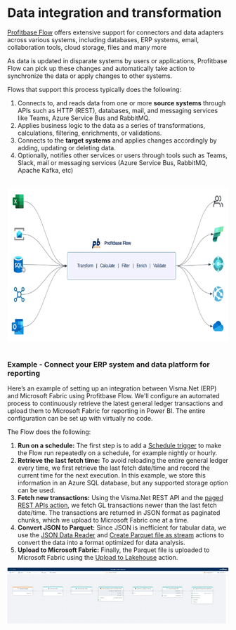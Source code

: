 # Data integration and transformation

[Profitbase Flow](../../flow/flow.md) offers extensive support for connectors and data adapters across various systems, including databases, ERP systems, email, collaboration tools, cloud storage, files and many more

As data is updated in disparate systems by users or applications, Profitbase Flow can pick up these changes and automatically take action to synchronize the data or apply changes to other systems.

Flows that support this process typically does the following:

1) Connects to, and reads data from one or more **source systems** through APIs such as HTTP (REST), databases, mail, and messaging services like Teams, Azure Service Bus and RabbitMQ.
2) Applies business logic to the data as a series of transformations, calculations, filtering, enrichments, or validations.
3) Connects to the **target systems** and applies changes accordingly by adding, updating or deleting data.
4) Optionally, notifies other services or users through tools such as Teams, Slack, mail or messaging services (Azure Service Bus, RabbitMQ, Apache Kafka, etc)

<br/>

<img style="height:350px" src="../../../images/cfo-platform/Flow-system-integration-pipeline.svg" alt="data integration">

<br/>
<br/>

### Example - Connect your ERP system and data platform for reporting
Here’s an example of setting up an integration between Visma.Net (ERP) and Microsoft Fabric using Profitbase Flow. We'll configure an automated process to continuously retrieve the latest general ledger transactions and upload them to Microsoft Fabric for reporting in Power BI. The entire configuration can be set up with virtually no code.

The Flow does the following:
1) **Run on a schedule:** The first step is to add a [Schedule trigger](../../flow/triggers/schedule-trigger.md) to make the Flow run repeatedly on a schedule, for example nightly or hourly. 
2) **Retrieve the last fetch time:** To avoid reloading the entire general ledger every time, we first retrieve the last fetch date/time and record the current time for the next execution. In this example, we store this information in an Azure SQL database, but any supported storage option can be used.
3) **Fetch new transactions:** Using the Visma.Net REST API and the [paged REST APIs action](../../flow/actions/visma/visma-net/paged-rest-api-request.md), we fetch GL transactions newer than the last fetch date/time. The transactions are returned in JSON format as paginated chunks, which we upload to Microsoft Fabric one at a time.
4) **Convert JSON to Parquet:** Since JSON is inefficient for tabular data, we use the [JSON Data Reader](../../flow/actions/json/get-json-datareader.md) and [Create Parquet file as stream](../../flow/actions/parquet/create-parquet-file-as-stream.md) actions to convert the data into a format optimized for data analysis.
5) **Upload to Microsoft Fabric:** Finally, the Parquet file is uploaded to Microsoft Fabric using the [Upload to Lakehouse](../../flow/actions/microsoft-fabric/upload-to-lakehouse.md) action.


![img](/images/cfo-platform/example-vismanet-to-fabric-integration.png)